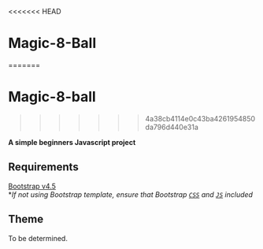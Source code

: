 <<<<<<< HEAD
# Magic-8-Ball
=======
# Magic-8-ball
>>>>>>> 4a38cb4114e0c43ba4261954850da796d440e31a

**A simple beginners Javascript project**


## Requirements

[Bootstrap v4.5](https://getbootstrap.com/docs/4.5/getting-started/introduction/)
<br> \*_If not using Bootstrap template, ensure that Bootstrap [`CSS`](https://getbootstrap.com/docs/4.5/getting-started/introduction/#css) and [`JS`](https://getbootstrap.com/docs/4.5/getting-started/introduction/#js) included_

## Theme

To be determined.
